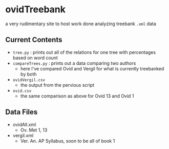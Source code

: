 # ovidTreebank

a very rudimentary site to host work done analyzing treebank `.xml` data

## Current Contents

- `tree.py` : prints out all of the relations for one tree with percentages based on word count
- `compareTrees.py` : prints out a data comparing two authors
  - here I've compared Ovid and Vergil for what is currently treebanked by both
- `ovidVergil.csv`
  - the output from the pervious script 
-  `ovid.csv`
   - the same comparison as above for Ovid 13 and Ovid 1


## Data Files

- ovidAll.xml
  - Ov. Met 1, 13
- vergil.xml
  - Ver. An. AP Syllabus, soon to be all of book 1

